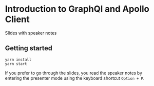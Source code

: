 # Introduction to GraphQl and Apollo Client

Slides with speaker notes

## Getting started

```
yarn install
yarn start
```

If you prefer to go through the slides, you read the speaker notes by entering
the presenter mode using the keyboard shortcut `Option + P`.
